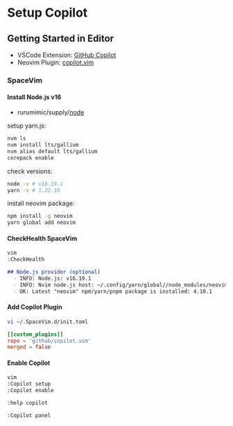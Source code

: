 # Setup Copilot

## Getting Started in Editor

- VSCode Extension: [GitHub Copilot](https://marketplace.visualstudio.com/items?itemName=GitHub.copilot)
- Neovim Plugin: [copilot.vim](https://github.com/github/copilot.vim)

### SpaceVim

#### Install Node.js v16

- rurumimic/supply/[node](https://github.com/rurumimic/supply/blob/master/languages/node.md)

setup yarn.js:

```bash
nvm ls
nvm install lts/gallium
nvm alias default lts/gallium
corepack enable
```

check versions:

```bash
node -v # v16.19.1
yarn -v # 1.22.19
```

install neovim package:

```bash
npm install -g neovim
yarn global add neovim
```

#### CheckHealth SpaceVim

```bash
vim
:CheckHealth
```

```markdown
## Node.js provider (optional)
  - INFO: Node.js: v16.19.1
  - INFO: Nvim node.js host: ~/.config/yarn/global//node_modules/neovim/bin/cli.js
  - OK: Latest "neovim" npm/yarn/pnpm package is installed: 4.10.1
```

#### Add Copilot Plugin

```bash
vi ~/.SpaceVim.d/init.toml
```

```toml
[[custom_plugins]]
repo = 'github/copilot.vim'
merged = false
```

#### Enable Copilot

```bash
vim
:Copilot setup
:Copilot enable
```

```bash
:help copilot
```

```bash
:Copilot panel
```
